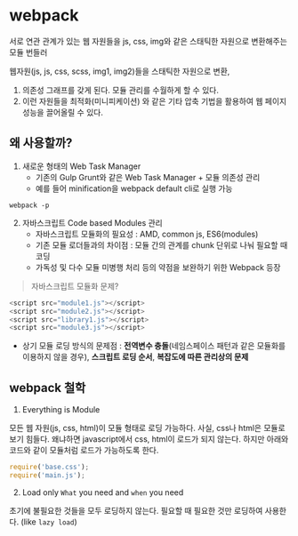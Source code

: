# webpack

서로 연관 관계가 있는 웹 자원들을 js, css, img와 같은 스태틱한 자원으로 변환해주는 모듈 번들러

웹자원(js, js, css, scss, img1, img2)들을 스태틱한 자원으로 변환,

1. 의존성 그래프를 갖게 된다. 모듈 관리를 수월하게 할 수 있다. 
2. 이런 자원들을 최적화(미니피케이션) 와 같은 기타 압축 기법을 활용하여 웹 페이지 성능을 끌어올릴 수 있다.

## 왜 사용할까?

1. 새로운 형태의 Web Task Manager
    - 기존의 Gulp Grunt와 같은 Web Task Manager + 모듈 의존성 관리
    - 예를 들어 minification을 webpack default cli로 실행 가능

```
webpack -p
```

2. 자바스크립트 Code based Modules 관리
    - 자바스크립트 모듈화의 필요성 : AMD, common js, ES6(modules)
    - 기존 모듈 로더들과의 차이점 : 모듈 간의 관계를 chunk 단위로 나눠 필요할 때 코딩
    - 가독성 및 다수 모듈 미병행 처리 등의 약점을 보완하기 위한 Webpack 등장


> 자바스크립트 모듈화 문제?
```javascript
<script src="module1.js"></script>
<script src="module2.js"></script>
<script src="library1.js"></script>
<script src="module3.js"></script>
```

- 상기 모듈 로딩 방식의 문제점 : **전역변수 충돌**(네임스페이스 패턴과 같은 모듈화를 이용하지 않을 경우), **스크립트 로딩 순서**, **복잡도에 따른 관리상의 문제** 


## webpack 철학

1. Everything is Module

모든 웹 자원(js, css, html)이 모듈 형태로 로딩 가능하다. 사실, css나 html은 모듈로 보기 힘들다. 왜냐하면 javascript에서 css, html이 로드가 되지 않는다. 하지만 아래와 코드와 같이 모듈처럼 로드가 가능하도록 한다.

```javascript
require('base.css');
require('main.js');
```

2. Load only `What` you need and `when` you need

초기에 불필요한 것들을 모두 로딩하지 않는다. 필요할 때 필요한 것만 로딩하여 사용한다. (like `lazy load`)

